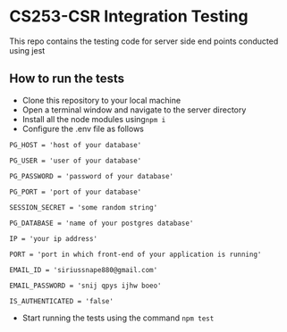 # CS253-CSR Integration Testing
This repo contains the testing code for server side end points conducted using jest

## How to run the tests

- Clone this repository to your local machine
- Open a terminal window and navigate to the server directory
- Install all the node modules using`npm i`
- Configure the .env file as follows

`PG_HOST = 'host of your database'`

`PG_USER = 'user of your database'`

`PG_PASSWORD = 'password of your database'`

`PG_PORT = 'port of your database'`

`SESSION_SECRET = 'some random string'`

`PG_DATABASE = 'name of your postgres database'`

`IP = 'your ip address'`

`PORT = 'port in which front-end of your application is running'`

`EMAIL_ID = 'siriussnape880@gmail.com'`

`EMAIL_PASSWORD = 'snij qpys ijhw boeo'`

`IS_AUTHENTICATED = 'false'`

- Start running the tests using the command `npm test`
